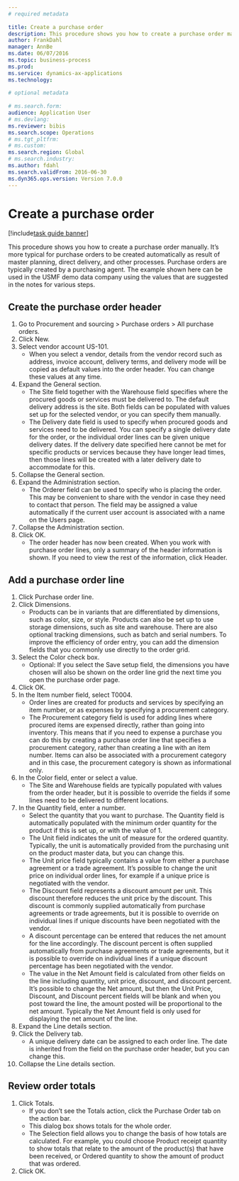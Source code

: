 ```yaml
--- 
# required metadata 
 
title: Create a purchase order
description: This procedure shows you how to create a purchase order manually. 
author: FrankDahl
manager: AnnBe 
ms.date: 06/07/2016
ms.topic: business-process 
ms.prod:  
ms.service: dynamics-ax-applications 
ms.technology:  
 
# optional metadata 
 
# ms.search.form:   
audience: Application User 
# ms.devlang:  
ms.reviewer: bibis
ms.search.scope: Operations 
# ms.tgt_pltfrm:  
# ms.custom:  
ms.search.region: Global
# ms.search.industry: 
ms.author: fdahl
ms.search.validFrom: 2016-06-30 
ms.dyn365.ops.version: Version 7.0.0 
---
```

# Create a purchase order

[!include[task guide banner](../../includes/task-guide-banner.md)]

This procedure shows you how to create a purchase order manually. It’s more typical for purchase orders to be created automatically as result of master planning, direct delivery, and other processes. Purchase orders are typically created by a purchasing agent. The example shown here can be used in the USMF demo data company using the values that are suggested in the notes for various steps.


## Create the purchase order header
1. Go to Procurement and sourcing > Purchase orders > All purchase orders.
2. Click New.
3. Select vendor account US-101.
    * When you select a vendor, details from the vendor record such as address, invoice account, delivery terms, and delivery mode will be copied as default values into the order header. You can change these values at any time.  
4. Expand the General section.
    * The Site field together with the Warehouse field specifies where the procured goods or services must be delivered to. The default delivery address is the site. Both fields can be populated with values set up for the selected vendor, or you can specify them manually.  
    * The Delivery date field is used to specify when procured goods and services need to be delivered. You can specify a single delivery date for the order, or the individual order lines can be given unique delivery dates. If the delivery date specified here cannot be met for specific products or services because they have longer lead times, then those lines will be created with a later delivery date to accommodate for this.  
5. Collapse the General section.
6. Expand the Administration section.
    * The Orderer field can be used to specify who is placing the order. This may be convenient to share with the vendor in case they need to contact that person. The field may be assigned a value automatically if the current user account is associated with a name on the Users page.  
7. Collapse the Administration section.
8. Click OK.
    * The order header has now been created. When you work with purchase order lines, only a summary of the header information is shown. If you need to view the rest of the information, click Header.  

## Add a purchase order line
1. Click Purchase order line.
2. Click Dimensions.
    * Products can be in variants that are differentiated by dimensions, such as color, size, or style. Products can also be set up to use storage dimensions, such as site and warehouse. There are also optional tracking dimensions, such as batch and serial numbers. To improve the efficiency of order entry, you can add the dimension fields that you commonly use directly to the order grid.  
3. Select the Color check box.
    * Optional: If you select the Save setup field, the dimensions you have chosen will also be shown on the order line grid the next time you open the purchase order page.  
4. Click OK.
5. In the Item number field, select T0004.
    * Order lines are created for products and services by specifying an item number, or as expenses by specifying a procurement category.  
    * The Procurement category field is used for adding lines where procured items are expensed directly, rather than going into inventory. This means that if you need to expense a purchase you can do this by creating a purchase order line that specifies a procurement category, rather than creating a line with an item number. Items can also be associated with a procurement category and in this case, the procurement category is shown as informational only.  
6. In the Color field, enter or select a value.
    * The Site and Warehouse fields are typically populated with values from the order header, but it is possible to override the fields if some lines need to be delivered to different locations.  
7. In the Quantity field, enter a number.
    * Select the quantity that you want to purchase. The Quantity field is automatically populated with the minimum order quantity for the product if this is set up, or with the value of 1.  
    * The Unit field indicates the unit of measure for the ordered quantity. Typically, the unit is automatically provided from the purchasing unit on the product master data, but you can change this.  
    * The Unit price field typically contains a value from either a purchase agreement or a trade agreement. It’s possible to change the unit price on individual order lines, for example if a unique price is negotiated with the vendor.  
    * The Discount field represents a discount amount per unit. This discount therefore reduces the unit price by the discount. This discount is commonly supplied automatically from purchase agreements or trade agreements, but it is possible to override on individual lines if unique discounts have been negotiated with the vendor.  
    * A discount percentage can be entered that reduces the net amount for the line accordingly. The discount percent is often supplied automatically from purchase agreements or trade agreements, but it is possible to override on individual lines if a unique discount percentage has been negotiated with the vendor.  
    * The value in the Net Amount field is calculated from other fields on the line including quantity, unit price, discount, and discount percent. It’s possible to change the Net amount, but then the Unit Price, Discount, and Discount percent fields will be blank and when you post toward the line, the amount posted will be proportional to the net amount. Typically the Net Amount field is only used for displaying the net amount of the line.  
8. Expand the Line details section.
9. Click the Delivery tab.
    * A unique delivery date can be assigned to each order line. The date is inherited from the field on the purchase order header, but you can change this.  
10. Collapse the Line details section.

## Review order totals
1. Click Totals.
    * If you don’t see the Totals action, click the Purchase Order tab on the action bar.  
    * This dialog box shows totals for the whole order.  
    * The Selection field allows you to change the basis of how totals are calculated. For example, you could choose Product receipt quantity to show totals that relate to the amount of the product(s) that have been received, or Ordered quantity to show the amount of product that was ordered.  
2. Click OK.

